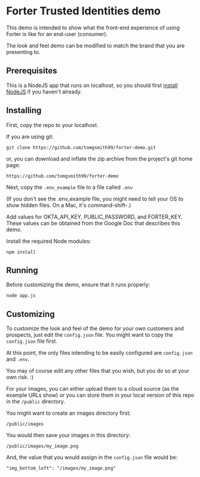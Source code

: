 # Forter Trusted Identities demo #

This demo is intended to show what the front-end experience of using Forter is like for an end-user (consumer).

The look and feel demo can be modified to match the brand that you are presenting to.

## Prerequisites ##

This is a NodeJS app that runs on localhost, so you should first [install NodeJS](https://nodejs.org/en/download/) if you haven't already.

## Installing ##

First, copy the repo to your localhost.

If you are using git:

`git clone https://github.com/tomgsmith99/forter-demo.git`

or, you can download and inflate the zip archive from the project's git home page:

`https://github.com/tomgsmith99/forter-demo`

Next, copy the `.env_example` file to a file called `.env`

(If you don't see the .env_example file, you might need to tell your OS to show hidden files. On a Mac, it's command-shift-.)

Add values for OKTA_API_KEY, PUBLIC_PASSWORD, and FORTER_KEY. These values can be obtained from the Google Doc that describes this demo.

Install the required Node modules:

`npm install`

## Running ##

Before customizing the demo, ensure that it runs properly:

`node app.js`

## Customizing ##

To customize the look and feel of the demo for your own customers and prospects, just edit the `config.json` file. You might want to copy the `config.json` file first.

At this point, the only files intending to be easily configured are `config.json` and `.env`.

You may of course edit any other files that you wish, but you do so at your own risk. :)

For your images, you can either upload them to a cloud source (as the example URLs show) or you can store them in your local version of this repo in the `/public` directory.

You might want to create an images directory first:

`/public/images`

You would then save your images in this directory:

`/public/images/my_image.png`

And, the value that you would assign in the `config.json` file would be:

`"img_bottom_left": "/images/my_image.png"`



